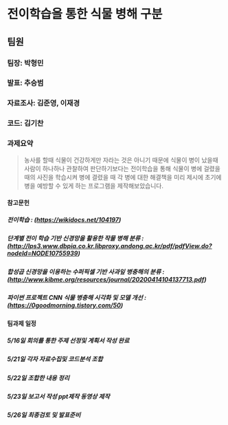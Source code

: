 # 전이학습을 통한 식물 병해 구분

   
## 팀원 

   ### 팀장: 박형민 
   ### 발표: 추승범 
   ### 자료조사: 김준영, 이재경
   ### 코드: 김기찬 


### 과제요약 

> 농사를 할때 식물이 건강하게만 자라는 것은 아니기 때문에 식물이 병이 났을때 사람이 하나하나 관찰하여 판단하기보다는 전이학습을 통해 식물이 병에 걸렸을때의 사진을 학습시켜 병에 결렸을 때 각 병에 대한 해결책을 미리 제시에 초기에 병을 예방할 수 있게 하는 프로그램을 제작해보았습니다. 

#### 참고문헌
##### 전이학습 : (https://wikidocs.net/104197)
##### 단계별 전이 학습 기반 신경망을 활용한 작물 병해 분류 : (http://lps3.www.dbpia.co.kr.libproxy.andong.ac.kr/pdf/pdfView.do?nodeId=NODE10755939)
##### 합성곱 신경망을 이용하는 수퍼픽셀 기반 사과잎 병충해의 분류 : (http://www.kibme.org/resources/journal/20200414104137713.pdf)
##### 파이썬 프로젝트 CNN 식물 병충해 시각화 및 모델 개선 : (https://0goodmorning.tistory.com/50)

#### 팀과제 일정 
##### 5/16일 회의를 통한 주제 선정및 계획서 작성 완료
##### 5/21일 각자 자료수집및 코드분석 조합
##### 5/22일 조합한 내용 정리
##### 5/23일 보고서 작성 ppt제작 동영상 제작 
##### 5/26일 최종검토 및 발표준비
